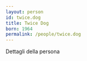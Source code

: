 ```yaml
---
layout: person
id: twice.dog
title: Twice Dog
born: 1964
permalink: /people/twice.dog
---
```


Dettagli della persona 